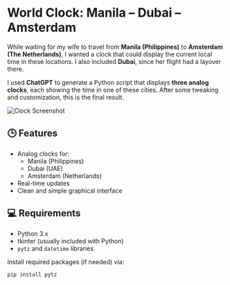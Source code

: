 # World Clock: Manila – Dubai – Amsterdam

While waiting for my wife to travel from **Manila (Philippines)** to **Amsterdam (The Netherlands)**, I wanted a clock that could display the current local time in these locations. I also included **Dubai**, since her flight had a layover there.

I used **ChatGPT** to generate a Python script that displays **three analog clocks**, each showing the time in one of these cities. After some tweaking and customization, this is the final result.

![Clock Screenshot](clock-screenshot.png)

## 🕒 Features

- Analog clocks for:
  - Manila (Philippines)
  - Dubai (UAE)
  - Amsterdam (Netherlands)
- Real-time updates
- Clean and simple graphical interface

## 💻 Requirements

- Python 3.x
- tkinter (usually included with Python)
- `pytz` and `datetime` libraries

Install required packages (if needed) via:

```bash
pip install pytz
